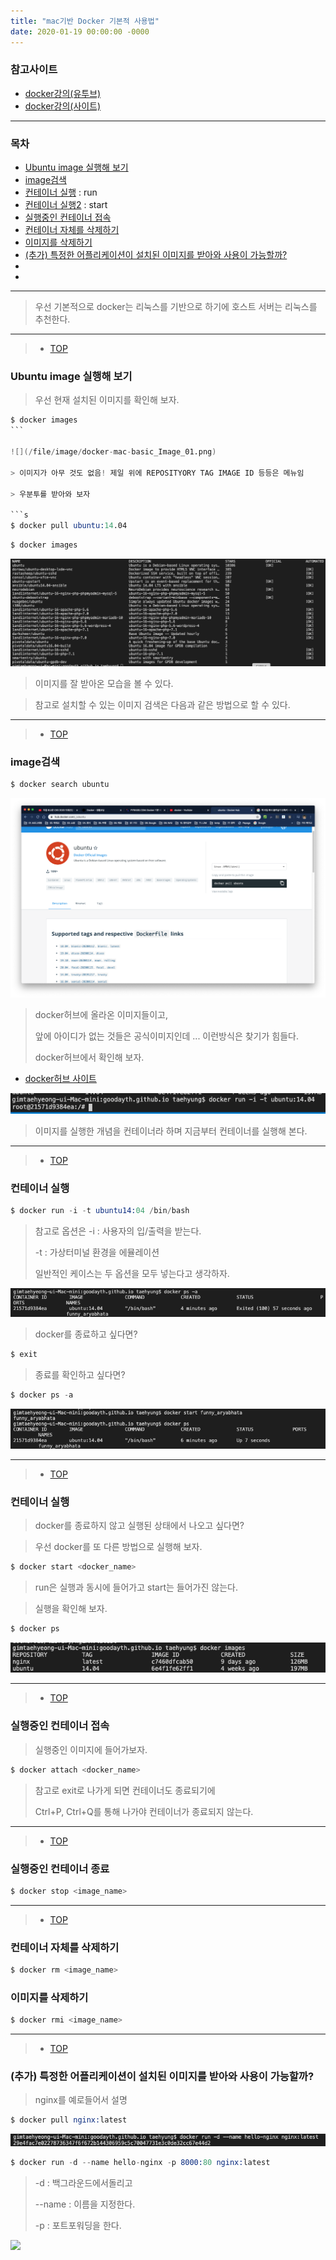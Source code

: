 ```yaml
---
title: "mac기반 Docker 기본적 사용법"
date: 2020-01-19 00:00:00 -0000
---
```


### 참고사이트

* [docker강의(유투브)](https://www.youtube.com/watch?time_continue=6&v=Bhzz9E3xuXY&feature=emb_logo)
* [docker강의(사이트)](http://pyrasis.com/Docker/Docker-HOWTO)

---

### 목차

* [Ubuntu image 실행해 보기](#Ubuntu-image-실행해-보기)
* [image검색](#image검색)
* [컨테이너 실행](#컨테이너-실행) : run
* [컨테이너 실행2](#컨테이너-실행2) : start
* [실행중인 컨테이너 접속](#실행중인-컨테이너-접속)
* [컨테이너 자체를 삭제하기](#컨테이너-자체를-삭제하기)
* [이미지를 삭제하기](#이미지를-삭제하기)
* [(추가) 특정한 어플리케이션이 설치된 이미지를 받아와 사용이 가능할까?](#(추가)-특정한-어플리케이션이-설치된-이미지를-받아와-사용이-가능할까?)
* [](#)
* [](#)

---

> 우선 기본적으로 docker는 리눅스를 기반으로 하기에 호스트 서버는 리눅스를 추천한다.

---

> * [TOP](#목차)

### Ubuntu image 실행해 보기

> 우선 현재 설치된 이미지를 확인해 보자.

```s
$ docker images
``` 

![](/file/image/docker-mac-basic_Image_01.png)

> 이미지가 아무 것도 없음! 제일 위에 REPOSITYORY TAG IMAGE ID 등등은 메뉴임

> 우분투를 받아와 보자

```s
$ docker pull ubuntu:14.04
```

```s
$ docker images
```

![](/file/image/docker-mac-basic_Image_02.png)

> 이미지를 잘 받아온 모습을 볼 수 있다.

> 참고로 설치할 수 있는 이미지 검색은 다음과 같은 방법으로 할 수 있다.

---

> * [TOP](#목차)

### image검색

```s
$ docker search ubuntu
```

![](/file/image/docker-mac-basic_Image_03.png)

> docker허브에 올라온 이미지들이고,
>
> 앞에 아이디가 없는 것들은 공식이미지인데 ... 이런방식은 찾기가 힘들다.
>
> docker허브에서 확인해 보자.

* [docker허브 사이트](https://hub.docker.com/?utm_source=docker4mac_2.1.0.5&utm_medium=hub&utm_campaign=referral)

![](/file/image/docker-mac-basic_Image_04.png)

> 이미지를 실행한 개념을 컨테이너라 하며 지금부터 컨테이너를 실행해 본다.

---

> * [TOP](#목차)

### 컨테이너 실행

```s
$ docker run -i -t ubuntu14:04 /bin/bash
```

> 참고로 옵션은 -i : 사용자의 입/출력을 받는다.
>
> -t : 가상터미널 환경을 에뮬레이션
>
> 일반적인 케이스는 두 옵션을 모두 넣는다고 생각하자.

![](/file/image/docker-mac-basic_Image_05.png)

> docker를 종료하고 싶다면?

```s
$ exit
```

> 종료를 확인하고 싶다면?

```s
$ docker ps -a
```

![](/file/image/docker-mac-basic_Image_06.png)

---

> * [TOP](#목차)

### 컨테이너 실행

> docker를 종료하지 않고 실행된 상태에서 나오고 싶다면?

> 우선 docker를 또 다른 방법으로 실행해 보자.

```s
$ docker start <docker_name>
```

> run은 실행과 동시에 들어가고 start는 들어가진 않는다.

> 실행을 확인해 보자.

```s
$ docker ps
```

![](/file/image/docker-mac-basic_Image_07.png)

---

> * [TOP](#목차)

### 실행중인 컨테이너 접속

> 실행중인 이미지에 들어가보자.

```s
$ docker attach <docker_name>
```

> 참고로 exit로 나가게 되면 컨테이너도 종료되기에 
>
> Ctrl+P, Ctrl+Q를 통해 나가야 컨테이너가 종료되지 않는다.

---

> * [TOP](#목차)

### 실행중인 컨테이너 종료

```s
$ docker stop <image_name>
```

---

> * [TOP](#목차)

### 컨테이너 자체를 삭제하기

```s
$ docker rm <image_name>
```

### 이미지를 삭제하기

```s
$ docker rmi <image_name>
```

---

> * [TOP](#목차)

### (추가) 특정한 어플리케이션이 설치된 이미지를 받아와 사용이 가능할까?

> nginx를 예로들어서 설명

```s
$ docker pull nginx:latest
```

![](/file/image/docker-mac-basic_Image_08.png)

```s
$ docker run -d --name hello-nginx -p 8000:80 nginx:latest
```

> -d : 백그라운드에서돌리고
>
> --name : 이름을 지정한다.
>
> -p : 포트포워딩을 한다.

![](/file/image/docker-mac-basic_Image_09.png)






